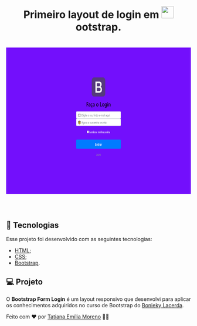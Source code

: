<h1 align="center">
    Primeiro layout de login em <img src="https://upload.wikimedia.org/wikipedia/commons/thumb/b/b2/Bootstrap_logo.svg/1024px-Bootstrap_logo.svg.png" width="33" height="33">ootstrap.
  <br/>
</h1>

<h1 align="center">
  <kbd>
  <img src="https://raw.githubusercontent.com/tatmorenno/bootstrap-form-login/master/img/form-login.png" width="700" height="400">
  </kbd>
</h1>

<br/>

## 🚀 Tecnologias
Esse projeto foi desenvolvido com as seguintes tecnologias:

- [HTML](https://developer.mozilla.org/pt-BR/docs/Web/HTML);
- [CSS](https://www.w3.org/Style/CSS/Overview.en.html);
- [Bootstrap](https://getbootstrap.com/).

## 💻 Projeto
O __Bootstrap Form Login__ é um layout responsivo que desenvolvi para aplicar os conhecimentos adquiridos no curso de Bootstrap do [Bonieky Lacerda](https://b7web.com.br/).

Feito com ♥ por [Tatiana Emília Moreno](https://www.linkedin.com/in/tatmorenno/) 👩‍💻
